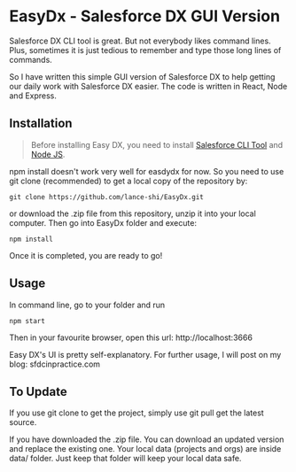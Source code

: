 # EasyDx - Salesforce DX GUI Version
Salesforce DX CLI tool is great. But not everybody likes command lines. Plus, sometimes it is just tedious to remember and type those long lines of commands. 

So I have written this simple GUI version of Salesforce DX to help getting our daily work with Salesforce DX easier. The code is written in React, Node and Express. 

## Installation

> Before installing Easy DX, you need to install [Salesforce CLI Tool](https://developer.salesforce.com/tools/sfdxcli) and [Node JS](https://nodejs.org/en/). 

npm install doesn't work very well for easdydx for now. So you need to use git clone (recommended) to get a local copy of the repository by: 
```shell
git clone https://github.com/lance-shi/EasyDx.git
```
or download the .zip file from this repository, unzip it into your local computer. Then go into EasyDx folder and execute: 
```shell
npm install
``` 

Once it is completed, you are ready to go! 

## Usage

In command line, go to your folder and run 
```shell
npm start
```

Then in your favourite browser, open this url: http://localhost:3666

Easy DX's UI is pretty self-explanatory. For further usage, I will post on my blog: sfdcinpractice.com 

## To Update
If you use git clone to get the project, simply use git pull get the latest source. 

If you have downloaded the .zip file. You can download an updated version and replace the existing one. Your local data (projects and orgs) are inside data/ folder. Just keep that folder will keep your local data safe. 


